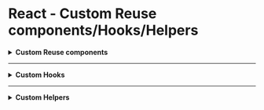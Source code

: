 # React - Custom Reuse components/Hooks/Helpers

<details>
  <summary>
    <b>Custom Reuse components </b>
  </summary>

> - [x] Table Grid
> - [ ] Checkbox
> - [ ] Dropdown
> - [ ] FormTab
> - [ ] Label
> - [ ] Input
> - [ ] Toggle
> - [ ] Modal

</details>

---

<details>
  <summary>
    <b>Custom Hooks</b>
  </summary>

> - [ ] useClickOutside
> - [ ] useInput

</details>

---

<details>
  <summary>
    <b>Custom Helpers</b>
  </summary>

> - [ ] sort
> - [ ] type

</details>
